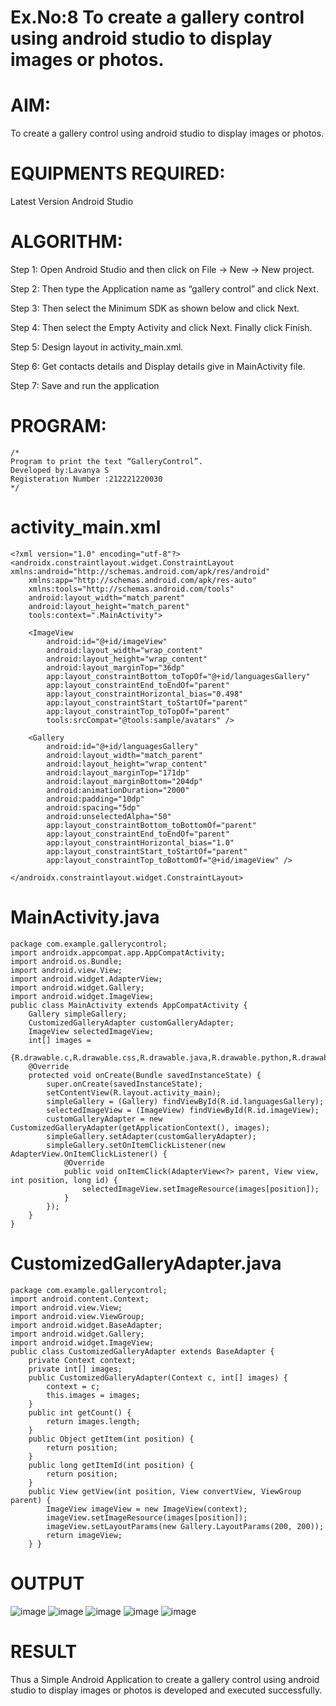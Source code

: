 # Ex.No:8 To create a gallery control using android studio to display images or photos.
# AIM:
To create a gallery control using android studio to display images or photos.

# EQUIPMENTS REQUIRED:
Latest Version Android Studio

# ALGORITHM:
Step 1: Open Android Studio and then click on File -> New -> New project. 

Step 2: Then type the Application name as “gallery control” and click Next. 

Step 3: Then select the Minimum SDK as shown below and click Next. 

Step 4: Then select the Empty Activity and click Next. Finally click Finish. 

Step 5: Design layout in activity_main.xml. 

Step 6: Get contacts details and Display details give in MainActivity file. 

Step 7: Save and run the application

# PROGRAM:
```
/*
Program to print the text “GalleryControl”.
Developed by:Lavanya S
Registeration Number :212221220030
*/
```
# activity_main.xml
```
<?xml version="1.0" encoding="utf-8"?>
<androidx.constraintlayout.widget.ConstraintLayout xmlns:android="http://schemas.android.com/apk/res/android"
    xmlns:app="http://schemas.android.com/apk/res-auto"
    xmlns:tools="http://schemas.android.com/tools"
    android:layout_width="match_parent"
    android:layout_height="match_parent"
    tools:context=".MainActivity">

    <ImageView
        android:id="@+id/imageView"
        android:layout_width="wrap_content"
        android:layout_height="wrap_content"
        android:layout_marginTop="36dp"
        app:layout_constraintBottom_toTopOf="@+id/languagesGallery"
        app:layout_constraintEnd_toEndOf="parent"
        app:layout_constraintHorizontal_bias="0.498"
        app:layout_constraintStart_toStartOf="parent"
        app:layout_constraintTop_toTopOf="parent"
        tools:srcCompat="@tools:sample/avatars" />

    <Gallery
        android:id="@+id/languagesGallery"
        android:layout_width="match_parent"
        android:layout_height="wrap_content"
        android:layout_marginTop="171dp"
        android:layout_marginBottom="204dp"
        android:animationDuration="2000"
        android:padding="10dp"
        android:spacing="5dp"
        android:unselectedAlpha="50"
        app:layout_constraintBottom_toBottomOf="parent"
        app:layout_constraintEnd_toEndOf="parent"
        app:layout_constraintHorizontal_bias="1.0"
        app:layout_constraintStart_toStartOf="parent"
        app:layout_constraintTop_toBottomOf="@+id/imageView" />

</androidx.constraintlayout.widget.ConstraintLayout>
```
# MainActivity.java
```
package com.example.gallerycontrol;
import androidx.appcompat.app.AppCompatActivity;
import android.os.Bundle;
import android.view.View;
import android.widget.AdapterView;
import android.widget.Gallery;
import android.widget.ImageView;
public class MainActivity extends AppCompatActivity {
    Gallery simpleGallery;
    CustomizedGalleryAdapter customGalleryAdapter;
    ImageView selectedImageView;
    int[] images =
            {R.drawable.c,R.drawable.css,R.drawable.java,R.drawable.python,R.drawable.html,R.drawable.js};
    @Override
    protected void onCreate(Bundle savedInstanceState) {
        super.onCreate(savedInstanceState);
        setContentView(R.layout.activity_main);
        simpleGallery = (Gallery) findViewById(R.id.languagesGallery);
        selectedImageView = (ImageView) findViewById(R.id.imageView);
        customGalleryAdapter = new CustomizedGalleryAdapter(getApplicationContext(), images);
        simpleGallery.setAdapter(customGalleryAdapter);
        simpleGallery.setOnItemClickListener(new AdapterView.OnItemClickListener() {
            @Override
            public void onItemClick(AdapterView<?> parent, View view, int position, long id) {
                selectedImageView.setImageResource(images[position]);
            }
        });
    }
}
``` 
# CustomizedGalleryAdapter.java
```
package com.example.gallerycontrol;
import android.content.Context;
import android.view.View;
import android.view.ViewGroup;
import android.widget.BaseAdapter;
import android.widget.Gallery;
import android.widget.ImageView;
public class CustomizedGalleryAdapter extends BaseAdapter {
    private Context context;
    private int[] images;
    public CustomizedGalleryAdapter(Context c, int[] images) {
        context = c;
        this.images = images;
    }
    public int getCount() {
        return images.length;
    }
    public Object getItem(int position) {
        return position;
    }
    public long getItemId(int position) {
        return position;
    }
    public View getView(int position, View convertView, ViewGroup parent) {
        ImageView imageView = new ImageView(context);
        imageView.setImageResource(images[position]);
        imageView.setLayoutParams(new Gallery.LayoutParams(200, 200));
        return imageView;
    } }
```
# OUTPUT
![image](https://github.com/Poojariyaa/GalleryControl/assets/127511817/3effe703-ddef-4c89-a0b4-2bc59dc61b43)
![image](https://github.com/Poojariyaa/GalleryControl/assets/127511817/73030b0d-62db-4009-9953-e4a0620c6faf)
![image](https://github.com/Poojariyaa/GalleryControl/assets/127511817/4f6b299f-3fa2-45e9-a72b-73706500798a)
![image](https://github.com/Poojariyaa/GalleryControl/assets/127511817/19851a56-cdb0-4fa0-9dda-475c94f22cb3)
![image](https://github.com/Poojariyaa/GalleryControl/assets/127511817/c17862c1-bcb1-4f8a-a93e-5a28aa96c56b)


# RESULT
Thus a Simple Android Application to create a gallery control using android studio to display images or photos is developed and executed successfully.
